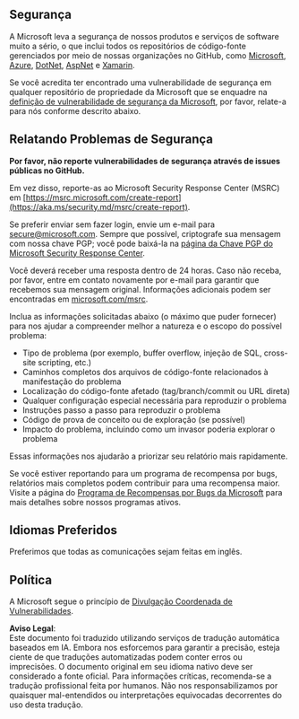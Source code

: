 ## Segurança

A Microsoft leva a segurança de nossos produtos e serviços de software muito a sério, o que inclui todos os repositórios de código-fonte gerenciados por meio de nossas organizações no GitHub, como [Microsoft](https://github.com/Microsoft), [Azure](https://github.com/Azure), [DotNet](https://github.com/dotnet), [AspNet](https://github.com/aspnet) e [Xamarin](https://github.com/xamarin).

Se você acredita ter encontrado uma vulnerabilidade de segurança em qualquer repositório de propriedade da Microsoft que se enquadre na [definição de vulnerabilidade de segurança da Microsoft](https://aka.ms/security.md/definition), por favor, relate-a para nós conforme descrito abaixo.

## Relatando Problemas de Segurança

**Por favor, não reporte vulnerabilidades de segurança através de issues públicas no GitHub.**

Em vez disso, reporte-as ao Microsoft Security Response Center (MSRC) em [https://msrc.microsoft.com/create-report](https://aka.ms/security.md/msrc/create-report).

Se preferir enviar sem fazer login, envie um e-mail para [secure@microsoft.com](mailto:secure@microsoft.com). Sempre que possível, criptografe sua mensagem com nossa chave PGP; você pode baixá-la na [página da Chave PGP do Microsoft Security Response Center](https://aka.ms/security.md/msrc/pgp).

Você deverá receber uma resposta dentro de 24 horas. Caso não receba, por favor, entre em contato novamente por e-mail para garantir que recebemos sua mensagem original. Informações adicionais podem ser encontradas em [microsoft.com/msrc](https://www.microsoft.com/msrc).

Inclua as informações solicitadas abaixo (o máximo que puder fornecer) para nos ajudar a compreender melhor a natureza e o escopo do possível problema:

  * Tipo de problema (por exemplo, buffer overflow, injeção de SQL, cross-site scripting, etc.)
  * Caminhos completos dos arquivos de código-fonte relacionados à manifestação do problema
  * Localização do código-fonte afetado (tag/branch/commit ou URL direta)
  * Qualquer configuração especial necessária para reproduzir o problema
  * Instruções passo a passo para reproduzir o problema
  * Código de prova de conceito ou de exploração (se possível)
  * Impacto do problema, incluindo como um invasor poderia explorar o problema

Essas informações nos ajudarão a priorizar seu relatório mais rapidamente.

Se você estiver reportando para um programa de recompensa por bugs, relatórios mais completos podem contribuir para uma recompensa maior. Visite a página do [Programa de Recompensas por Bugs da Microsoft](https://aka.ms/security.md/msrc/bounty) para mais detalhes sobre nossos programas ativos.

## Idiomas Preferidos

Preferimos que todas as comunicações sejam feitas em inglês.

## Política

A Microsoft segue o princípio de [Divulgação Coordenada de Vulnerabilidades](https://aka.ms/security.md/cvd).

**Aviso Legal**:  
Este documento foi traduzido utilizando serviços de tradução automática baseados em IA. Embora nos esforcemos para garantir a precisão, esteja ciente de que traduções automatizadas podem conter erros ou imprecisões. O documento original em seu idioma nativo deve ser considerado a fonte oficial. Para informações críticas, recomenda-se a tradução profissional feita por humanos. Não nos responsabilizamos por quaisquer mal-entendidos ou interpretações equivocadas decorrentes do uso desta tradução.